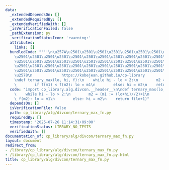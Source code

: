 ```yaml
---
data:
  _extendedDependsOn: []
  _extendedRequiredBy: []
  _extendedVerifiedWith: []
  _isVerificationFailed: false
  _pathExtension: py
  _verificationStatusIcon: ':warning:'
  attributes:
    links: []
  bundledCode: "'''\n\u257A\u2501\u2501\u2501\u2501\u2501\u2501\u2501\u2501\u2501\u2501\
    \u2501\u2501\u2501\u2501\u2501\u2501\u2501\u2501\u2501\u2501\u2501\u2501\u2501\
    \u2501\u2501\u2501\u2501\u2501\u2501\u2501\u2501\u2501\u2501\u2501\u2501\u2501\
    \u2501\u2501\u2501\u2501\u2501\u2501\u2501\u2501\u2501\u2501\u2501\u2501\u2501\
    \u2501\u2501\u2501\u2501\u2501\u2501\u2501\u2501\u2501\u2501\u2501\u2501\u2501\
    \u2578\n             https://kobejean.github.io/cp-library               \n'''\n\
    \ndef ternary_max(lo, hi, f):\n    while hi - lo > 2:\n        m2 = (m1 := (lo+hi)//2)+1\n\
    \        if f(m1) < f(m2): lo = m1\n        else: hi = m2\n    return f(lo+1)\n"
  code: "import cp_library.alg.divcon.__header__\n\ndef ternary_max(lo, hi, f):\n\
    \    while hi - lo > 2:\n        m2 = (m1 := (lo+hi)//2)+1\n        if f(m1) <\
    \ f(m2): lo = m1\n        else: hi = m2\n    return f(lo+1)"
  dependsOn: []
  isVerificationFile: false
  path: cp_library/alg/divcon/ternary_max_fn.py
  requiredBy: []
  timestamp: '2025-07-26 11:14:31+09:00'
  verificationStatus: LIBRARY_NO_TESTS
  verifiedWith: []
documentation_of: cp_library/alg/divcon/ternary_max_fn.py
layout: document
redirect_from:
- /library/cp_library/alg/divcon/ternary_max_fn.py
- /library/cp_library/alg/divcon/ternary_max_fn.py.html
title: cp_library/alg/divcon/ternary_max_fn.py
---
```

